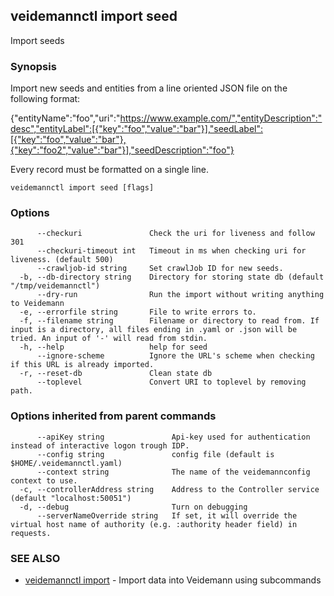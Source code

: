 ## veidemannctl import seed

Import seeds

### Synopsis

Import new seeds and entities from a line oriented JSON file on the following format: 

{"entityName":"foo","uri":"https://www.example.com/","entityDescription":"desc","entityLabel":[{"key":"foo","value":"bar"}],"seedLabel":[{"key":"foo","value":"bar"},{"key":"foo2","value":"bar"}],"seedDescription":"foo"}

Every record must be formatted on a single line.




```
veidemannctl import seed [flags]
```

### Options

```
      --checkuri               Check the uri for liveness and follow 301
      --checkuri-timeout int   Timeout in ms when checking uri for liveness. (default 500)
      --crawljob-id string     Set crawlJob ID for new seeds.
  -b, --db-directory string    Directory for storing state db (default "/tmp/veidemannctl")
      --dry-run                Run the import without writing anything to Veidemann
  -e, --errorfile string       File to write errors to.
  -f, --filename string        Filename or directory to read from. If input is a directory, all files ending in .yaml or .json will be tried. An input of '-' will read from stdin.
  -h, --help                   help for seed
      --ignore-scheme          Ignore the URL's scheme when checking if this URL is already imported.
  -r, --reset-db               Clean state db
      --toplevel               Convert URI to toplevel by removing path.
```

### Options inherited from parent commands

```
      --apiKey string               Api-key used for authentication instead of interactive logon trough IDP.
      --config string               config file (default is $HOME/.veidemannctl.yaml)
      --context string              The name of the veidemannconfig context to use.
  -c, --controllerAddress string    Address to the Controller service (default "localhost:50051")
  -d, --debug                       Turn on debugging
      --serverNameOverride string   If set, it will override the virtual host name of authority (e.g. :authority header field) in requests.
```

### SEE ALSO

* [veidemannctl import](veidemannctl_import.md)	 - Import data into Veidemann using subcommands


